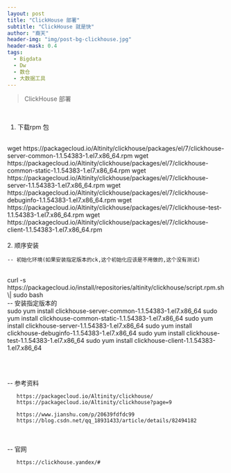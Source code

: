 ```yaml
---
layout: post
title: "ClickHouse 部署"
subtitle: "ClickHouse 就是快"
author: "裔天"
header-img: "img/post-bg-clickhouse.jpg"
header-mask: 0.4
tags:
  - Bigdata
  - Dw
  - 数仓
  - 大数据工具
---
```


> ClickHouse 部署

<br>


1.  下载rpm 包
<br>
       wget https://packagecloud.io/Altinity/clickhouse/packages/el/7/clickhouse-server-common-1.1.54383-1.el7.x86_64.rpm
       wget https://packagecloud.io/Altinity/clickhouse/packages/el/7/clickhouse-common-static-1.1.54383-1.el7.x86_64.rpm
       wget https://packagecloud.io/Altinity/clickhouse/packages/el/7/clickhouse-server-1.1.54383-1.el7.x86_64.rpm
       wget https://packagecloud.io/Altinity/clickhouse/packages/el/7/clickhouse-debuginfo-1.1.54383-1.el7.x86_64.rpm
       wget https://packagecloud.io/Altinity/clickhouse/packages/el/7/clickhouse-test-1.1.54383-1.el7.x86_64.rpm
       wget https://packagecloud.io/Altinity/clickhouse/packages/el/7/clickhouse-client-1.1.54383-1.el7.x86_64.rpm
<br><br>
2.  顺序安装

    -- 初始化环境(如果安装指定版本的ck,这个初始化应该是不用做的,这个没有测试)
<br>
       curl -s https://packagecloud.io/install/repositories/altinity/clickhouse/script.rpm.sh \| sudo bash
<br>
    -- 安装指定版本的
<br>
       sudo yum install clickhouse-server-common-1.1.54383-1.el7.x86_64
       sudo yum install clickhouse-common-static-1.1.54383-1.el7.x86_64
       sudo yum install clickhouse-server-1.1.54383-1.el7.x86_64
       sudo yum install clickhouse-debuginfo-1.1.54383-1.el7.x86_64
       sudo yum install clickhouse-test-1.1.54383-1.el7.x86_64
       sudo yum install clickhouse-client-1.1.54383-1.el7.x86_64


<br><br>

-- 参考资料 

       https://packagecloud.io/Altinity/clickhouse/ 
       https://packagecloud.io/Altinity/clickhouse?page=9

       https://www.jianshu.com/p/20639fdfdc99
       https://blog.csdn.net/qq_18931433/article/details/82494182

<br><br>
-- 官网

       https://clickhouse.yandex/#
